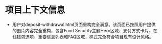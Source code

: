 # 项目上下文信息

- 用户对deposit-withdrawal.html页面重构完全满意。该页面已按照用户提供的图片内容完全重构，包含Fund Security主题Hero区域、支付方式卡片、在线钱包选项、重要信息列表和FAQ区域，样式完全符合项目现有设计风格。
